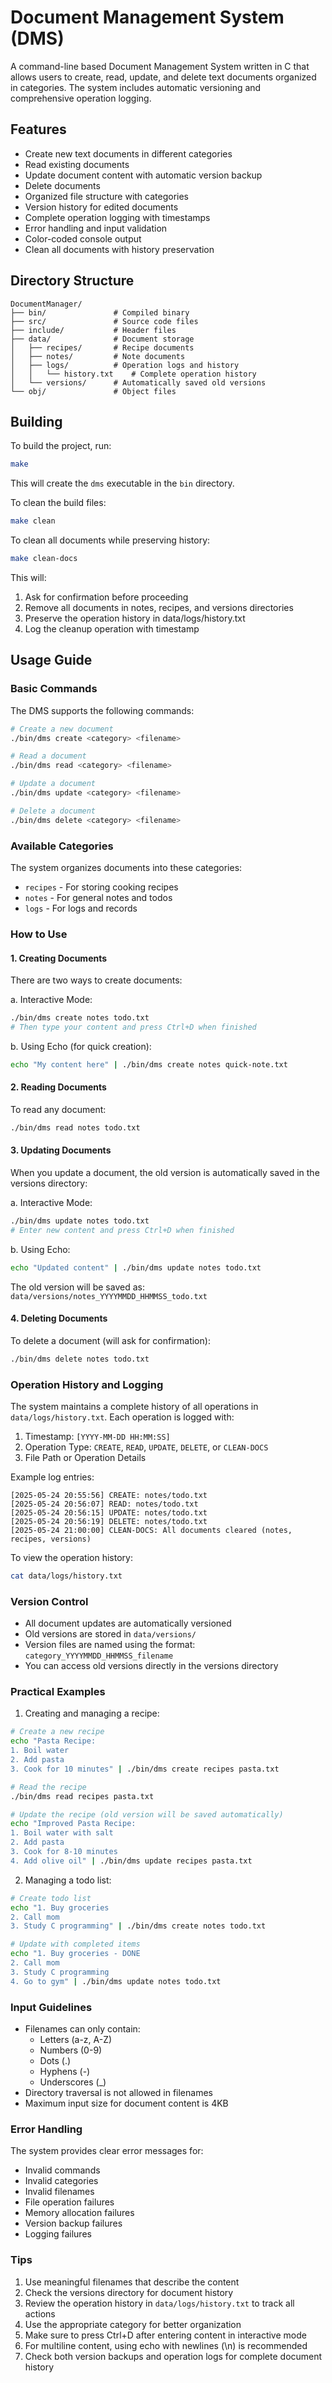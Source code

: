 # Document Management System (DMS)

A command-line based Document Management System written in C that allows users to create, read, update, and delete text documents organized in categories. The system includes automatic versioning and comprehensive operation logging.

## Features

- Create new text documents in different categories
- Read existing documents
- Update document content with automatic version backup
- Delete documents
- Organized file structure with categories
- Version history for edited documents
- Complete operation logging with timestamps
- Error handling and input validation
- Color-coded console output
- Clean all documents with history preservation

## Directory Structure

```
DocumentManager/
├── bin/               # Compiled binary
├── src/               # Source code files
├── include/           # Header files
├── data/              # Document storage
│   ├── recipes/       # Recipe documents
│   ├── notes/         # Note documents
│   ├── logs/          # Operation logs and history
│   │   └── history.txt    # Complete operation history
│   └── versions/      # Automatically saved old versions
└── obj/               # Object files
```

## Building

To build the project, run:

```bash
make
```

This will create the `dms` executable in the `bin` directory.

To clean the build files:

```bash
make clean
```

To clean all documents while preserving history:

```bash
make clean-docs
```

This will:
1. Ask for confirmation before proceeding
2. Remove all documents in notes, recipes, and versions directories
3. Preserve the operation history in data/logs/history.txt
4. Log the cleanup operation with timestamp

## Usage Guide

### Basic Commands

The DMS supports the following commands:

```bash
# Create a new document
./bin/dms create <category> <filename>

# Read a document
./bin/dms read <category> <filename>

# Update a document
./bin/dms update <category> <filename>

# Delete a document
./bin/dms delete <category> <filename>
```

### Available Categories
The system organizes documents into these categories:
- `recipes` - For storing cooking recipes
- `notes` - For general notes and todos
- `logs` - For logs and records

### How to Use

#### 1. Creating Documents
There are two ways to create documents:

a. Interactive Mode:
```bash
./bin/dms create notes todo.txt
# Then type your content and press Ctrl+D when finished
```

b. Using Echo (for quick creation):
```bash
echo "My content here" | ./bin/dms create notes quick-note.txt
```

#### 2. Reading Documents
To read any document:
```bash
./bin/dms read notes todo.txt
```

#### 3. Updating Documents
When you update a document, the old version is automatically saved in the versions directory:

a. Interactive Mode:
```bash
./bin/dms update notes todo.txt
# Enter new content and press Ctrl+D when finished
```

b. Using Echo:
```bash
echo "Updated content" | ./bin/dms update notes todo.txt
```

The old version will be saved as: `data/versions/notes_YYYYMMDD_HHMMSS_todo.txt`

#### 4. Deleting Documents
To delete a document (will ask for confirmation):
```bash
./bin/dms delete notes todo.txt
```

### Operation History and Logging

The system maintains a complete history of all operations in `data/logs/history.txt`. Each operation is logged with:

1. Timestamp: `[YYYY-MM-DD HH:MM:SS]`
2. Operation Type: `CREATE`, `READ`, `UPDATE`, `DELETE`, or `CLEAN-DOCS`
3. File Path or Operation Details

Example log entries:
```
[2025-05-24 20:55:56] CREATE: notes/todo.txt
[2025-05-24 20:56:07] READ: notes/todo.txt
[2025-05-24 20:56:15] UPDATE: notes/todo.txt
[2025-05-24 20:56:19] DELETE: notes/todo.txt
[2025-05-24 21:00:00] CLEAN-DOCS: All documents cleared (notes, recipes, versions)
```

To view the operation history:
```bash
cat data/logs/history.txt
```

### Version Control

- All document updates are automatically versioned
- Old versions are stored in `data/versions/`
- Version files are named using the format: `category_YYYYMMDD_HHMMSS_filename`
- You can access old versions directly in the versions directory

### Practical Examples

1. Creating and managing a recipe:
```bash
# Create a new recipe
echo "Pasta Recipe:
1. Boil water
2. Add pasta
3. Cook for 10 minutes" | ./bin/dms create recipes pasta.txt

# Read the recipe
./bin/dms read recipes pasta.txt

# Update the recipe (old version will be saved automatically)
echo "Improved Pasta Recipe:
1. Boil water with salt
2. Add pasta
3. Cook for 8-10 minutes
4. Add olive oil" | ./bin/dms update recipes pasta.txt
```

2. Managing a todo list:
```bash
# Create todo list
echo "1. Buy groceries
2. Call mom
3. Study C programming" | ./bin/dms create notes todo.txt

# Update with completed items
echo "1. Buy groceries - DONE
2. Call mom
3. Study C programming
4. Go to gym" | ./bin/dms update notes todo.txt
```

### Input Guidelines

- Filenames can only contain:
  - Letters (a-z, A-Z)
  - Numbers (0-9)
  - Dots (.)
  - Hyphens (-)
  - Underscores (_)
- Directory traversal is not allowed in filenames
- Maximum input size for document content is 4KB

### Error Handling

The system provides clear error messages for:
- Invalid commands
- Invalid categories
- Invalid filenames
- File operation failures
- Memory allocation failures
- Version backup failures
- Logging failures

### Tips

1. Use meaningful filenames that describe the content
2. Check the versions directory for document history
3. Review the operation history in `data/logs/history.txt` to track all actions
4. Use the appropriate category for better organization
5. Make sure to press Ctrl+D after entering content in interactive mode
6. For multiline content, using echo with newlines (\n) is recommended
7. Check both version backups and operation logs for complete document history 